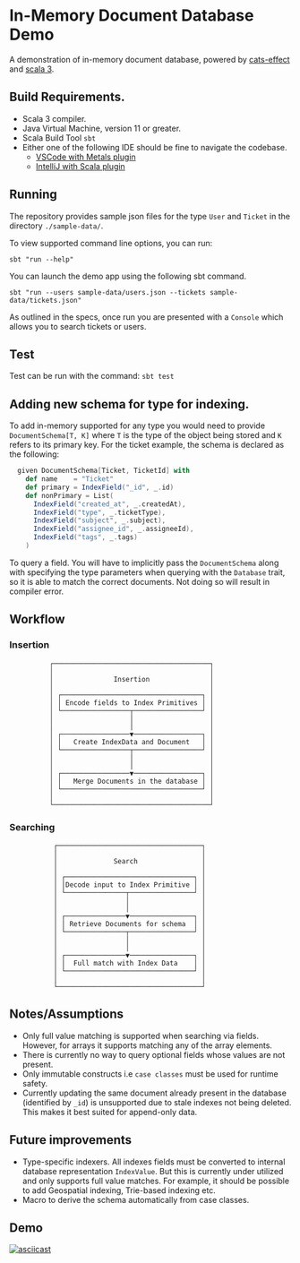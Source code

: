 
# In-Memory Document Database Demo

A demonstration of in-memory document database, powered by [cats-effect](https://typelevel.org/cats-effect/) and [scala 3](https://docs.scala-lang.org/scala3/).

## Build Requirements.

* Scala 3 compiler.
* Java Virtual Machine, version 11 or greater.
* Scala Build Tool `sbt`
* Either one of the following IDE should be fine to navigate the codebase.
  * [VSCode with Metals plugin](https://scalameta.org/metals/docs/editors/vscode/)
  * [IntelliJ with Scala plugin](https://www.jetbrains.com/help/idea/discover-intellij-idea-for-scala.html)

## Running

The repository provides sample json files for the type `User` and `Ticket` in the directory `./sample-data/`. 

To view supported command line options, you can run:
```shell
sbt "run --help"
```

You can launch the demo app using the following sbt command.

```shell
sbt "run --users sample-data/users.json --tickets sample-data/tickets.json"
```

As outlined in the specs, once run you are presented with a `Console` which allows you to search tickets or users.

## Test

Test can be run with the command: `sbt test`

## Adding new schema for type for indexing.

To add in-memory supported for any type you would need to provide `DocumentSchema[T, K]` where `T` is the type of the object being stored and `K` refers to its primary key. For the ticket example, the schema is declared as the following:

```scala
  given DocumentSchema[Ticket, TicketId] with
    def name    = "Ticket"
    def primary = IndexField("_id", _.id)
    def nonPrimary = List(
      IndexField("created_at", _.createdAt),
      IndexField("type", _.ticketType),
      IndexField("subject", _.subject),
      IndexField("assignee_id", _.assigneeId),
      IndexField("tags", _.tags)
    )
```

To query a field. You will have to implicitly pass the `DocumentSchema` along with specifying the type parameters when querying with the `Database` trait, so it is able to match the correct documents. Not doing so will result in compiler error.

## Workflow

### Insertion

              ┌───────────────────────────────────────┐
              │                                       │
              │               Insertion               │
              │                                       │
              │ ┌───────────────────────────────────┐ │
              │ │ Encode fields to Index Primitives │ │
              │ └─────────────────┬─────────────────┘ │
              │                   │                   │
              │                   │                   │
              │ ┌─────────────────▼─────────────────┐ │
              │ │   Create IndexData and Document   │ │
              │ └─────────────────┬─────────────────┘ │
              │                   │                   │
              │                   │                   │
              │ ┌─────────────────▼─────────────────┐ │
              │ │   Merge Documents in the database │ │
              │ └───────────────────────────────────┘ │
              │                                       │
              └───────────────────────────────────────┘

### Searching


               ┌────────────────────────────────────┐
               │                                    │
               │              Search                │
               │                                    │
               │ ┌────────────────────────────────┐ │
               │ │Decode input to Index Primitive │ │
               │ └───────────────┬────────────────┘ │
               │                 │                  │
               │                 │                  │
               │ ┌───────────────▼────────────────┐ │
               │ │ Retrieve Documents for schema  │ │
               │ └───────────────┬────────────────┘ │
               │                 │                  │
               │                 │                  │
               │ ┌───────────────▼────────────────┐ │
               │ │  Full match with Index Data    │ │
               │ └────────────────────────────────┘ │
               │                                    │
               └────────────────────────────────────┘
 


## Notes/Assumptions

* Only full value matching is supported when searching via fields. However, for arrays it supports matching any of the array elements.
* There is currently no way to query optional fields whose values are not present.
* Only immutable constructs i.e `case classes` must be used for runtime safety.
* Currently updating the same document already present in the database (identified by `_id`) is unsupported due to stale indexes not being deleted. This makes it best suited for append-only data. 

## Future improvements

* Type-specific indexers. All indexes fields must be converted to internal database representation `IndexValue`. But this is currently under utilized and only supports full value matches. 
For example, it should be possible to add Geospatial indexing, Trie-based indexing etc.
* Macro to derive the schema automatically from case classes.

## Demo 

[![asciicast](https://asciinema.org/a/liG0o64U18QWWof4VgqfKNULa.svg)](https://asciinema.org/a/liG0o64U18QWWof4VgqfKNULa)
